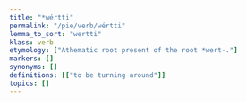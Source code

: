 ```yaml
---
title: "*wértti"
permalink: "/pie/verb/wértti"
lemma_to_sort: "wertti"
klass: verb
etymology: ["Athematic root present of the root *wert-."]
markers: []
synonyms: []
definitions: [["to be turning around"]]
topics: []
---
```

